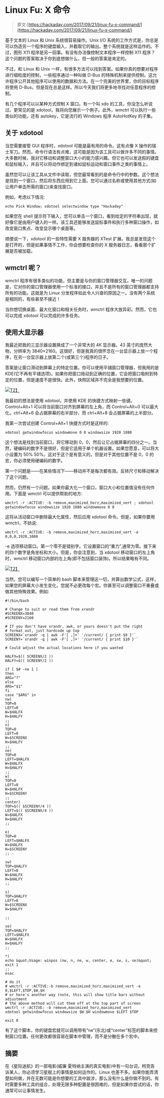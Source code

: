 # Linux Fu: X 命令

> 原文:[https://hackaday.com/2017/09/21/linux-fu-x-command/](https://hackaday.com/2017/09/21/linux-fu-x-command/)

基于文本的 Linux 和 Unix 系统很容易操作。Unix I/O 系统的工作方式是，你总是可以伪造另一个程序的键盘输入，并截取它的输出。整个系统就是这样运作的。不过，图形 X11 程序是另一回事。有没有办法像控制文本程序一样控制 X11 程序？这个问题的答案取决于你到底想做什么，但一般的答案是肯定的。

不过，和 Linux 和 Unix 一样，有很多方法可以找到答案。如果你真的想要对程序进行细粒度的控制，一些程序通过一种叫做 D-Bus 的特殊机制来提供控制。这允许程序公开其他程序可以使用的数据和方法。在一个完美的世界里，你的目标程序将使用 D-Bus，但是现在总是这样。所以今天我们将更多地寻找对任意程序的控制。

有几个程序可以以某种方式控制 X 窗口。有一个叫 xdo 的工具，你没怎么听说过。更常见的是 xdotool，我将向您展示一个例子。此外，wmctrl 可以执行一些类似的功能。还有 autokey，它是流行的 Windows 程序 AutoHotKey 的子集。

## 关于 xdotool

当您需要接管 GUI 程序时，xdotool 可能是最有用的命令。这有点像 X 操作的瑞士军刀。然而，命令行语法有点难，这可能是因为该工具可以做许多不同的事情。大多数时候，我对它移动和调整窗口大小的能力感兴趣。但它也可以发送假的键盘和鼠标输入，并且可以将动作绑定到诸如鼠标运动和窗口事件之类的事情上。

虽然您可以让该工具从文件中读取，但您最常看到的是命令行中的参数。这个想法是找到一个窗口，然后将东西应用到它上面。您可以通过名称或使用其他方式(如让用户单击所需的窗口)来查找窗口。

例如，考虑以下情况:

```
echo Pick Window; xdotool selectwindow type "Hackaday"
```

如果您在 shell 提示符下输入，您可以单击一个窗口，看到给定的字符串出现，就好像它是由用户键入的一样。该工具还能够发送鼠标事件和执行多种窗口操作，如改变窗口焦点、改变显示哪个桌面等。

顺便说一下，xdotool 的一些特性需要 X 服务器的 XTest 扩展。我总是发现这个是打开的，但是如果事情不工作，你会想要检查你的 X 服务器日志，看看那个扩展是否被加载。

## wmctrl 呢？

wmctrl 程序有很多类似的功能，但主要是与你的窗口管理器交互。唯一的问题是，它对你的窗口管理器使用一个标准的接口，并且不是所有的窗口管理器都支持所有的功能。这就是为 Linux 分发程序如此令人兴奋的原因之一。没有两个系统是相同的，有些甚至不接近！

当你想切换桌面、最大化窗口和相关任务时，wmctrl 程序大放异彩。然而，它也可以完成 xdotool 可以完成的许多任务。

## 使用大显示器

我最近把我的三显示器设置换成了一个非常大的 4K 显示器。43 英寸的庞然大物，分辨率为 3840×2160。这很好，但是我真的很怀念在一台显示器上放一个程序，在另一台显示器上放第二个(或第三个)程序的日子。

答案是让窗口滑动到屏幕上的特定位置。你可以使用平铺窗口管理器，但我用的是 KDE(它不再有平铺选项)。如果你把窗口拖动到正确的位置，它会把窗口吸附到特定的位置，但是速度不是很快。此外，快照区域并不完全是我想要的位置。

[![](../Images/4243755c5cfd7543d4f63f39e5626620.png)T2】](https://hackaday.com/wp-content/uploads/2017/09/bigscreen.png)

我最初的想法是使用 xdotool，并使用 KDE 的快捷方式映射一些键。Control+Alt+1 可以将当前窗口对齐到屏幕的左上角，而 Control+Alt+0 可以最大化。ctrl+Alt+6 会占据屏幕的右半部分，而 ctrl+Alt+8 会占据屏幕的上半部分。

我第一次尝试创建 Control+Alt+1 快捷方式时是这样的:

```
xdotool getwindowfocus windowmove 0 0 windowsize 1920 1080
```

这个想法是找到当前窗口，将它移动到 0，0，然后让它占据屏幕的四分之一。当然，硬编码的数字不是很好，但是它适用于单个机器设置。如果您愿意，可以将大小设置为 50% 50%。这对于这个是有意义的，但是对于其他位置不是 0，0 的宏，你必须使用硬编码的数字。

第一个问题是——在某些情况下——移动并不是每次都有效。反转尺寸和移动解决了这个问题。

然而，仍然有一个问题。如果你最大化一个窗口，窗口大小和位置值没有任何作用。下面是 wmctrl 可以提供帮助的地方:

```
wmctrl -r :ACTIVE: -b remove,maximized_horz,maximized_vert ; xdotool getwindowfocus windowsize 1920 1080 windowmove 0 0
```

这将从活动窗口中删除最大化属性，然后应用 xdotool 命令。但是，如果你要用 wmctrl，不妨说:

```
wmctrl -r :ACTIVE: -b remove,maximized_horz,maximized_vert -e 0,0,0,1920,1080
```

-e 选项移动窗口。第一个零不是错别字。它设置窗口的“重力”,通常为零。接下来的四个数字是角坐标和大小。但是，你会注意到，当 xdotool 移动窗口的左上角时，wmctrl 移动窗口内部的左上角(即不包括窗口装饰)。所以结果略有不同。

[![](../Images/a98e3da5e71e2797529c354429488180.png)T2】](https://hackaday.com/wp-content/uploads/2017/09/half.png)

当然，您可以编写一个简单的 bash 脚本来管理这一切，并算出数学公式，这样，如果您的屏幕大小发生变化，您就不必更改每个宏。你甚至可以调整窗口不重叠或做其他特殊效果。例如:

```
#!/bin/bash

# Change to suit or read them from xrandr
#SCREENX=3840
#SCREENY=2160

# If you don't have xrandr, awk, or yours doesn't put the right
# format out, just hardcode up top
SCREENX=`xrandr -q | awk -F'[ ,]+' '/current/ { print $8 }'`
SCREENY=`xrandr -q | awk -F'[ ,]+' '/current/ { print $10 }'`

# Could adjust the actual locations here if you wanted

HALFX=$(( SCREENX/2 ))
HALFY=$(( SCREENY/2 ))

if [ $# -ne 1 ]
then
ARG="?"
else
ARG="$1"
fi
case "$ARG" in
nw)
TOP=0
LEFT=0
W=$HALFX
H=$HALFY
;;
n)
TOP=0
LEFT=0
W=$SCREENX
H=$HALFY
;;
ne)
TOP=0
LEFT=$HALFX
W=$HALFX
H=$HALFY
;;
w)
TOP=0
LEFT=0
W=$HALFX
H=$SCREENY
;;
center)
TOP=$(( $SCREENY/4 ))
LEFT=$(( $SCREENX/4 ))
W=$HALFX
H=$HALFY
;;

e)
TOP=0
LEFT=$HALFX
W=$HALFX
H=$SCREENY
;;

sw)
TOP=$HALFY
LEFT=0
W=$HALFX
H=$HALFY
;;

s)
TOP=$HALFY
LEFT=0
W=$SCREENX
H=$HALFY

;;

se)
TOP=$HALFY
LEFT=$HALFX
W=$HALFX
H=$HALFY
;;

*)
echo &quot;Usage: winpos (nw, n, ne, w, center, e, sw, s, se)&quot;
exit 1
;;
esac

# do it
# wmctrl -r :ACTIVE:-b remove,maximized_horz,maximized_vert -e 0,$LEFT,$TOP,$W,$H
# or here's another way (note, this will show title bars without adjustment
# the above method will cut them off at the top part of screen
wmctrl -r :ACTIVE: -b remove,maximized_horz,maximized_vert
xdotool getwindowfocus windowsize $W $H windowmove $LEFT $TOP

exit 0

```

有了这个脚本，你的键盘宏就可以调用带有“ne”(东北)或“center”标签的脚本来控制窗口位置。任何更改都很容易在脚本中管理，而不是分散在多个宏中。

## 摘要

在《星际迷航》的一部电影(威廉·夏特纳主演的真实电影)中有一句台词，柯克告诉某人，你必须学习星舰上的事情是如何运作的。Linux 也差不多。如果你能弄清楚如何做，并在无数可能是你想要的工具中跋涉，那么没有什么是你做不到的。有时需要多种工具的组合，处理无限多种配置是很困难的，但是如果你尝试的话，你通常可以让事情发生。